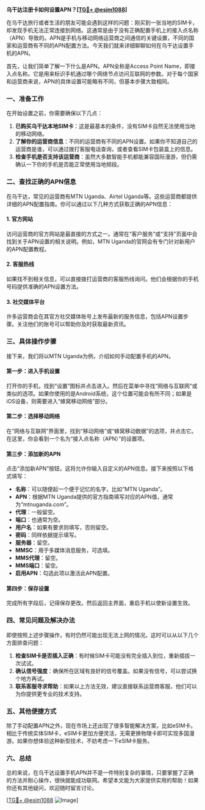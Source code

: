 **乌干达注册卡如何设置APN？[[TG💪+ @esim1088](https://t.me/s/esim1088)]**

在乌干达旅行或者生活的朋友可能会遇到这样的问题：刚买到一张当地的SIM卡，却发现手机无法正常连接到网络。这通常是由于没有正确配置手机上的接入点名称（APN）导致的。APN是手机与移动网络运营商之间通信的关键设置，不同的国家和运营商有不同的APN配置方法。今天我们就来详细聊聊如何在乌干达设置手机的APN。

首先，让我们简单了解一下什么是APN。APN全称是Access Point Name，即接入点名称。它是用来标识手机通过哪个网络节点访问互联网的参数。对于每个国家和运营商来说，APN的具体设置可能略有不同，但基本步骤大致相同。

### 一、准备工作

在开始设置之前，你需要确保以下几点：

1. **已购买乌干达本地SIM卡**：这是最基本的条件，没有SIM卡自然无法使用当地的移动网络。
2. **了解你的运营商信息**：不同的运营商有不同的APN设置。如果你不知道自己的运营商是谁，可以通过拨打客服电话查询，或者查看SIM卡包装盒上的信息。
3. **检查手机是否支持该运营商**：虽然大多数智能手机都能兼容国际漫游，但仍需确认一下你的手机是否能正常使用当地频段。

### 二、查找正确的APN信息

在乌干达，常见的运营商有MTN Uganda、Airtel Uganda等。这些运营商都提供详细的APN配置指南。你可以通过以下几种方式获取正确的APN信息：

#### 1. 官方网站
访问运营商的官方网站是最直接的方式之一。通常在“客户服务”或“支持”页面中会找到关于APN设置的相关说明。例如，MTN Uganda的官网会有专门针对新用户的APN配置教程。

#### 2. 客服热线
如果找不到相关信息，可以直接拨打运营商的客服热线询问。他们会根据你的手机号码提供准确的APN设置方法。

#### 3. 社交媒体平台
许多运营商会在其官方社交媒体账号上发布最新的服务信息，包括APN设置步骤。关注他们的账号可以帮助你及时获取最新资讯。

### 三、具体操作步骤

接下来，我们将以MTN Uganda为例，介绍如何手动配置手机的APN。

#### 第一步：进入手机设置
打开你的手机，找到“设置”图标并点击进入。然后在菜单中寻找“网络与互联网”或类似的选项。如果你使用的是Android系统，这个位置可能会有所不同；如果是iOS设备，则需要进入“蜂窝移动网络”部分。

#### 第二步：选择移动网络
在“网络与互联网”界面里，找到“移动网络”或“蜂窝移动数据”的选项，并点击它。在这里，你会看到一个名为“接入点名称（APN）”的设置项。

#### 第三步：添加新的APN
点击“添加新APN”按钮，这将允许你输入自定义的APN信息。接下来按照以下格式填写：

- **名称**：可以随便起一个便于记忆的名字，比如“MTN Uganda”。
- **APN**：根据MTN Uganda提供的官方指南填写对应的APN值，通常为“mtnuganda.com”。
- **代理**：一般留空。
- **端口**：也通常为空。
- **用户名**：如果有要求则填写，否则留空。
- **密码**：同样依据提示填写。
- **服务器**：留空。
- **MMSC**：用于多媒体消息服务，可选填。
- **MMS代理**：留空。
- **MMS端口**：留空。
- **启用APN**：勾选此项以激活此APN配置。

#### 第四步：保存设置
完成所有字段后，记得保存更改。然后返回主界面，重启手机以使新设置生效。

### 四、常见问题及解决办法

即使按照上述步骤操作，有时仍然可能出现无法上网的情况。这时可以从以下几个方面排查问题：

1. **检查SIM卡是否插入正确**：有时候SIM卡可能没有完全插入到位，重新插拔一次试试。
2. **确认信号强度**：确保所在区域有良好的信号覆盖。如果没有信号，可以尝试换个地方再试。
3. **联系客服寻求帮助**：如果以上方法无效，建议直接联系运营商客服，他们可以为你提供更专业的技术支持。

### 五、其他便捷方式

除了手动配置APN之外，现在市场上还出现了很多智能解决方案，比如eSIM卡。相比于传统实体SIM卡，eSIM卡更加方便灵活，无需更换物理卡即可实现多国漫游。如果你想体验这种新型技术，不妨考虑一下eSIM卡服务。

### 六、总结

总的来说，在乌干达设置手机APN并不是一件特别复杂的事情，只要掌握了正确的方法并耐心操作，很快就能成功联网。希望本文能为大家提供实用的帮助！如果你还有其他疑问，欢迎随时留言讨论。

[[TG💪+ @esim1088](https://t.me/s/esim1088) ![Image](https://i.postimg.cc/4NQfJmqS/Snipaste-2025-05-13-00-14-12.png)]